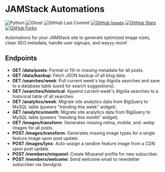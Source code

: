 # JAMStack Automations

![Python](https://img.shields.io/badge/python-^3.8-blue.svg?longCache=true&style=flat-square&colorA=4c566a&colorB=5e81ac)
![Ghost](https://img.shields.io/badge/Ghost-^v3.0.0-lightgrey.svg?longCache=true&style=flat-square&logo=ghost&logoColor=white&colorB=656c82&colorA=4c566a)
![GitHub Last Commit](https://img.shields.io/github/last-commit/google/skia.svg?style=flat-square&colorA=4c566a&logo=GitHub&colorB=a3be8c)
[![GitHub Issues](https://img.shields.io/github/issues/toddbirchard/ghost-automation-api.svg?style=flat-square&colorA=4c566a&logo=GitHub&colorB=ebcb8b)](https://github.com/toddbirchard/ghost-automation-api/issues)
[![GitHub Stars](https://img.shields.io/github/stars/toddbirchard/ghost-automation-api.svg?style=flat-square&colorA=4c566a&logo=GitHub&colorB=ebcb8b)](https://github.com/toddbirchard/ghost-automation-api/stargazers)
[![GitHub Forks](https://img.shields.io/github/forks/toddbirchard/ghost-automation-api.svg?style=flat-square&colorA=4c566a&logo=GitHub&colorB=ebcb8b)](https://github.com/toddbirchard/ghost-automation-api/network)

Automations for your JAMStack site to generate optimized image sizes, clean SEO metadata, handle user signups, and wayyy more!


## Endpoints

* **GET /data/posts**: Format or fill-in missing metadata for all posts.
* **GET /data/backup**: Fetch JSON backup of all blog data.
* **GET /searches/week**: Pull current week's top Algolia searches and save to a database table (used for search suggestions).
* **GET /searches/historical**: Append current week's Algolia searches to a historical table of all searches.
* **GET /analytics/week**: Migrate site analytics data from BigQuery to MySQL table (powers "trending this week" widget).
* **GET /analytics/month**: Migrate site analytics data from BigQuery to MySQL table (powers "trending this month" widget).
* **GET /images/transform**: Generates missing retina, mobile, and .webp images for all posts.
* **POST /images/transform**: Generates missing image types for a single feature image upon post update.
* **POST /images/lynx**: Auto-assign a random feature image from a CDN upon post update.
* **POST /members/mixpanel**: Create Mixpanel profile for new subscriber.
* **POST /members/welcome**: Send welcome email to newsletter subscriber via Sendgrid.
